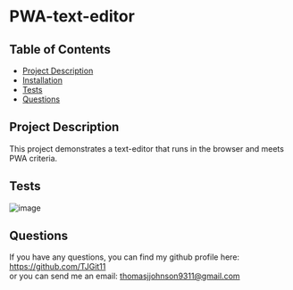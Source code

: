 # PWA-text-editor


## Table of Contents
- [Project Description](#project-description)
- [Installation](#installation)
- [Tests](#tests)
- [Questions](#questions)

## Project Description
This project demonstrates a text-editor that runs in the browser and meets PWA criteria.


## Tests
![image](https://github.com/TJGit11/PWA-text-editor/assets/74613952/bd2bc125-3f3b-4a9c-8cf3-c337f4904804)


## Questions
If you have any questions, you can find my github profile here: https://github.com/TJGit11 <br/>
or you can send me an email: thomasjjohnson9311@gmail.com
